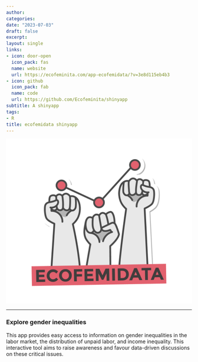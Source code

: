 ```yaml
---
author:
categories:
date: "2023-07-03"
draft: false
excerpt: 
layout: single
links:
- icon: door-open
  icon_pack: fas
  name: website
  url: https://ecofeminita.com/app-ecofemidata/?v=3e8d115eb4b3
- icon: github
  icon_pack: fab
  name: code
  url: https://github.com/Ecofeminita/shinyapp
subtitle: A shinyapp
tags:
- R
title: ecofemidata shinyapp
---
```


![ecofemidata app](Ecofemidata_logo.png)


---

### Explore gender inequalities

This app provides easy access to information on gender inequalities in the labor market, the distribution of unpaid labor, and income inequality. This interactive tool aims to raise awareness and favour data-driven discussions on these critical issues.



